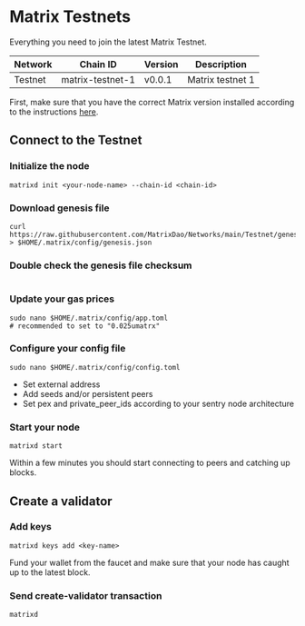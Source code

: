 # Matrix Testnets

Everything you need to join the latest Matrix Testnet.

Network | Chain ID | Version | Description
------- | -------- | ------- | -----------
Testnet | matrix-testnet-1 | v0.0.1 | Matrix testnet 1

First, make sure that you have the correct Matrix version installed according to the instructions [here](https://github.com/MatrixDao/matrix).

## Connect to the Testnet

### Initialize the node

```
matrixd init <your-node-name> --chain-id <chain-id>
```

### Download genesis file

```
curl https://raw.githubusercontent.com/MatrixDao/Networks/main/Testnet/genesis.json > $HOME/.matrix/config/genesis.json
```

### Double check the genesis file checksum

```

```

### Update your gas prices

```
sudo nano $HOME/.matrix/config/app.toml
# recommended to set to "0.025umatrx"
```

### Configure your config file

```
sudo nano $HOME/.matrix/config/config.toml
```

- Set external address
- Add seeds and/or persistent peers
- Set pex and private_peer_ids according to your sentry node architecture

### Start your node

```
matrixd start
```

Within a few minutes you should start connecting to peers and catching up blocks.

## Create a validator

### Add keys

```
matrixd keys add <key-name>
```

Fund your wallet from the faucet and make sure that your node has caught up to the latest block.

### Send create-validator transaction

```
matrixd
```
